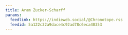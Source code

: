 ```yaml
---
title: Aram Zucker-Scharff
params:
  feedlink: https://indieweb.social/@Chronotope.rss
  feedid: 5a122c32a9dace4c92ad78c6eca40353
---
```

